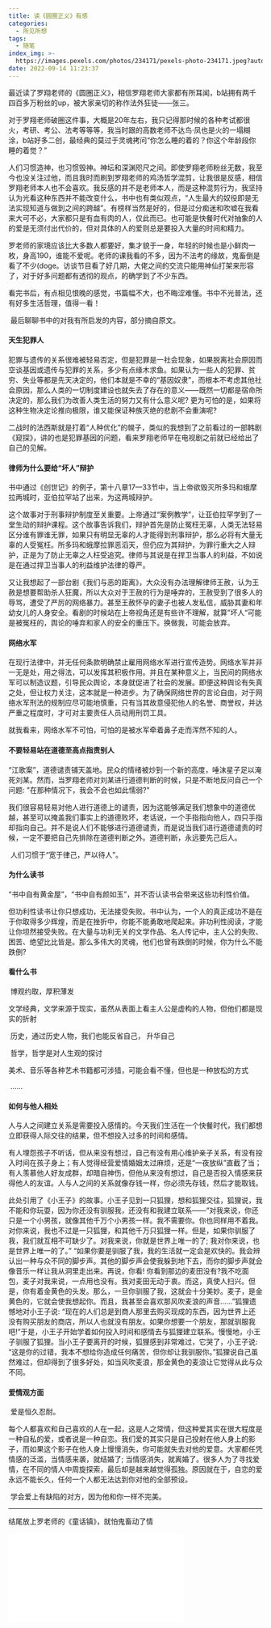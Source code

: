 ```yaml
---
title: 读《圆圈正义》有感
categories:
  - 所见所想
tags:
  - 随笔
index_img: >-
  https://images.pexels.com/photos/234171/pexels-photo-234171.jpeg?auto=compress&cs=tinysrgb&w=1600
date: 2022-09-14 11:23:37
---
```


​		最近读了罗翔老师的《圆圈正义》，相信罗翔老师大家都有所耳闻，b站拥有两千四百多万粉丝的up，被大家亲切的称作法外狂徒——张三。

​		对于罗翔老师破圈这件事，大概是20年左右，我只记得那时候的各种考试都很火，考研、考公、法考等等等，我当时跟的高数老师不达鸟·凤也是火的一塌糊涂，b站好多二创，最经典的莫过于灵魂拷问“你怎么睡的着的？你这个年龄段你睡的着觉？”

​		人们习惯造神，也习惯毁神。神坛和深渊咫尺之间。即使罗翔老师粉丝无数，我至今也没关注过他，而且我时而刷到罗翔老师的鸡汤哲学混剪，让我很是反感，相信罗翔老师本人也不会喜欢。我反感的并不是老师本人，而是这种混剪行为，我坚持认为光看这种东西并不能改变什么，书中也有类似观点，“人生最大的奴役即是无法实现知道与做到之间的跨越”。有榜样当然是好的，但是过分痴迷和吹嘘在我看来大可不必，大家都只是有血有肉的人，仅此而已。也可能是快餐时代对抽象的人的爱是无须付出代价的，但对具体的人的爱则总是要投入大量的时间和精力。

​		罗老师的家境应该比大多数人都要好，集才貌于一身，年轻的时候也是小鲜肉一枚，身高190，谁能不爱呢。老师的课我看的不多，因为不法考的缘故，鬼畜倒是看了不少(doge。访谈节目看了好几期，大佬之间的交流只能用神仙打架来形容了，对于好多问题都有透彻的观点，的确学到了不少东西。

​		看完书后，有点相见恨晚的感觉，书篇幅不大，也不晦涩难懂。书中不光普法，还有好多生活哲理，值得一看！

​		最后聊聊书中的对我有所启发的内容，部分摘自原文。

#### 天生犯罪人

​		犯罪与遗传的关系很难被轻易否定，但是犯罪是一社会现象，如果脱离社会原因而空谈基因或遗传与犯罪的关系，多少有点缘木求鱼。如果认为一些人的犯罪、贫穷、失业等都是先天决定的，他们本就是不幸的“基因奴隶”，而根本不考虑其他社会原因，那么人类的一切制度建设也就失去了存在的意义——既然一切都是宿命所决定的，那么我们为改善人类生活的努力又有什么意义呢? 更为可怕的是，如果将这种生物决定论推向极限，谁又能保证种族灭绝的悲剧不会重演呢? 

​		二战时的法西斯就是打着“人种优化”的幌子，类似的我想到了之前看过的一部韩剧《窥探》，讲的也是犯罪基因的问题，看来罗翔老师早在电视剧之前就已经给出了自己的见解。

#### 律师为什么要给“坏人”辩护

​		书中通过《创世记》的例子，第十八章17—33节中，当上帝欲毁灭所多玛和蛾摩拉两城时，亚伯拉罕站了出来，为这两城辩护。

​		这个故事对于刑事辩护制度至关重要。上帝通过“案例教学”，让亚伯拉罕学到了一堂生动的辩护课程。这个故事告诉我们，辩护首先是防止冤枉无辜，人类无法轻易区分谁有罪谁无罪，如果只有明显无辜的人才能得到刑事辩护，那么必将有大量无辜的人受冤枉。所多玛和蛾摩拉罪恶滔天，但仍应为其辩护，为罪行重大之人辩护，正是为了防止无辜之人枉受追究。律师与其说是在捍卫当事人的利益，不如说是在通过捍卫当事人的利益维护法律的尊严。

​		又让我想起了一部台剧《我们与恶的距离》，大众没有办法理解律师王赦，认为王赦是想要帮助杀人狂魔，所以大众对于王赦的行为是唾弃的，王赦受到了很多人的辱骂，遭受了严厉的网络暴力。甚至王赦怀孕的妻子也被人发私信，威胁其妻和年幼女儿的人身安全。看剧的时候站在上帝视角还是有些许不理解，就算”坏人“可能是被冤枉的，舆论的唾弃和家人的安全的重压下。换做我，可能会放弃。

#### 网络水军

​		在现行法律中，并无任何条款明确禁止雇用网络水军进行宣传造势。网络水军并非一无是处，用之得法，可以发挥其积极作用。并且在某种意义上，当民间的网络水军可以制造议题，引导民众舆论，本身就促进了社会的发展。即便这种舆论有失真之处，但让权力关注，这本就是一种进步。为了确保网络世界的言论自由，对于网络水军刑法的规制应尽可能地慎重，只有当其故意侵犯他人的名誉、商誉权，并达严重之程度时，才可对主要责任人员动用刑罚工具。

​		就我看来，网络水军不可怕，可怕的是被水军牵着鼻子走而浑然不知的人。

#### 不要轻易站在道德至高点指责别人

​		“江歌案”，道德谴责铺天盖地。民众的情绪被炒到一个新的高度，唾沫星子足以淹死刘某。然而，当罗翔老师对刘某进行道德判断的时候，只是不断地反问自己一个问题: "在那种情况下，我会不会也如此懦弱?"

​		我们很容易轻易对他人进行道德上的谴责，因为这能够满足我们想象中的道德优越，甚至可以掩盖我们事实上的道德败坏，老话说，一个手指指向他人，四只手指却指向自己。并不是说人们不能够进行道德谴责，而是说当我们进行道德谴责的时候，一定不要把自己先排除在道德判断之外。道德判断，永远要先己后人。

​		人们习惯于“宽于律己，严以待人”。

#### 为什么读书

​		“书中自有黄金屋”，“书中自有颜如玉”，并不否认读书会带来这些功利性价值。

​		但功利性读书让你只想成功，无法接受失败。书中认为，一个人的真正成功不是在于你取得多少辉煌，而是在挫折中，你能不能勇敢地爬起来。非功利性阅读，才能让你坦然接受失败。在大量与功利无关的文学作品、名人传记中，主人公的失败、困苦、绝望比比皆是。那么多伟大的灵魂，他们也曾有跌倒的时候，你为什么不能跌倒?

#### 看什么书

​		博观约取，厚积薄发

​		文学经典，文学来源于现实，虽然从表面上看主人公是虚构的人物，但他们都是现实的折射

​		历史，通过历史人物，我们也能反省自己， 升华自己

​		哲学，哲学是对人生观的探讨

​		美术、音乐等各种艺术书籍都可涉猎，可能会看不懂，但也是一种放松的方式

​		......

#### 如何与他人相处

​		人与人之间建立关系是需要投入感情的。今天我们生活在一个快餐时代，我们都想立即获得人际交往的结果，但不想投入过多的时间和感情。

​		有人埋怨孩子不听话，但从来没有想过，自己有没有用心维护亲子关系，有没有投入时间在孩子身上；有人觉得经营爱情婚姻太过麻烦，还是“一夜放纵”直截了当；有人羡慕他人好友成群，却暗自神伤，但他从来没有想过，自己是否投入情感来获得他人的友谊。人与人之间的关系就像存钱一样，你必须先存钱，然后才能取钱。

​		此处引用了《小王子》的故事。小王子见到一只狐狸，想和狐狸交往，狐狸说，我不能和你玩耍，因为你还没有驯服我，还没有和我建立联系——“对我来说，你还只是一个小男孩，就像其他千万个小男孩一样。我不需要你。你也同样用不着我。对你来说，我也不过是一只狐狸，和其他千万只狐狸一样。但是，如果你驯服了我，我们就互相不可缺少了。对我来说，你就是世界上唯一的了; 我对你来说，也是世界上唯一的了。” “如果你要是驯服了我，我的生活就一定会是欢快的。我会辨认出一种与众不同的脚步声。其他的脚步声会使我躲到地下去，而你的脚步声就会像音乐一样让我从洞里走出来。再说，你看! 你看到那边的麦田没有?我不吃面包，麦子对我来说，一点用也没有。我对麦田无动于衷。而这，真使人扫兴。但是，你有着金黄色的头发。那么，一旦你驯服了我，这就会十分美妙。麦子，是金黄色的，它就会使我想起你。而且，我甚至会喜欢那风吹麦浪的声音……”狐狸遗憾地对小王子说: “现在的人们总是到商人那里去购买现成的东西，因为世界上还没有购买朋友的商店，所以人也就没有朋友。如果你想要一个朋友，那就驯服我吧!”于是，小王子开始学着如何投入时间和感情去与狐狸建立联系。慢慢地，小王子驯服了狐狸。当小王子要离开的时候，狐狸感到非常难过，它哭了，小王子说: “这是你的过错，我本不想给你造成任何痛苦，但你却让我驯服你。”狐狸说自己虽然难过，但却得到了很多好处，如当风吹麦浪，那金黄色的麦浪让它觉得从此与众不同。

#### 爱情观方面

​		爱是恒久忍耐。

​		每个人都喜欢和自己喜欢的人在一起，这是人之常情，但这种爱其实在很大程度是一种自私的爱，或者说是一种自恋。我们爱的其实只是自己投射在他人身上的影子，而如果这个影子在他人身上慢慢消失，你可能就失去对他的爱意。大家都任凭情感的泛滥，当情感来袭，就结婚了; 当情感消失，就离婚了。很多人为了寻找爱情，在不同的情人中周旋探索，最后却是越来越觉得孤独。原因就在于，自恋的爱永远不能长久，任何一个人都无法达到你对他的全部预设。

​		学会爱上有缺陷的对方，因为他和你一样不完美。

---
结尾放上罗老师的《童话镇》，就怕鬼畜动了情

<iframe src="//player.bilibili.com/player.html?aid=585787515&bvid=BV1bz4y1r7Ug&cid=271782979&page=1" scrolling="no" width="350"height="175" border="0" frameborder="no" framespacing="0" allowfullscreen="true"> </iframe>
